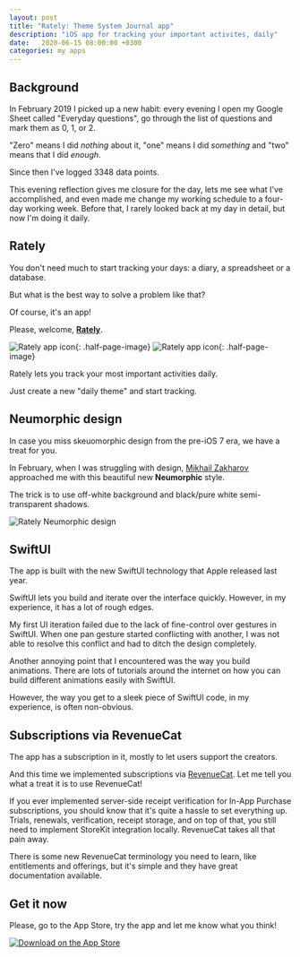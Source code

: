 ```yaml
---
layout: post
title: "Rately: Theme System Journal app"
description: "iOS app for tracking your important activites, daily"
date:   2020-06-15 08:00:00 +0300
categories: my apps
---
```


## Background

In February 2019 I picked up a new habit: every evening I open my Google Sheet called "Everyday questions", go through the list of questions and mark them as 0, 1, or 2.

"Zero" means I did _nothing_ about it, "one" means I did _something_ and "two" means that I did _enough_.

Since then I've logged 3348 data points. 

This evening reflection gives me closure for the day, lets me see what I've accomplished, and even made me change my working schedule to a four-day working week. Before that, I rarely looked back at my day in detail, but now I'm doing it daily.

## Rately

You don't need much to start tracking your days: a diary, a spreadsheet or a database.

But what is the best way to solve a problem like that?

Of course, it's an app!

Please, welcome, [**Rately**](https://rately.cc).

![Rately app icon]({{site.baseurl}}/assets/2020-05-11-rately-splash-screen.png){: .half-page-image} ![Rately app icon]({{site.baseurl}}/assets/2020-05-11-rately-screenshot.png){: .half-page-image} 

Rately lets you track your most important activities daily.

Just create a new "daily theme" and start tracking.

## Neumorphic design

In case you miss skeuomorphic design from the pre-iOS 7 era, we have a treat for you.

In February, when I was struggling with design, [Mikhail Zakharov](https://www.producthunt.com/@mike_z3) approached me with this beautiful new **Neumorphic** style.

The trick is to use off-white background and black/pure white semi-transparent shadows.

![Rately Neumorphic design]({{site.baseurl}}/assets/2020-05-11-rately-neumorphism.png)

## SwiftUI

The app is built with the new SwiftUI technology that Apple released last year.

SwiftUI lets you build and iterate over the interface quickly. However, in my experience, it has a lot of rough edges.

My first UI iteration failed due to the lack of fine-control over gestures in SwiftUI. When one pan gesture started conflicting with another, I was not able to resolve this conflict and had to ditch the design completely.

Another annoying point that I encountered was the way you build animations.
There are lots of tutorials around the internet on how you can build different animations easily with SwiftUI.

However, the way you get to a sleek piece of SwiftUI code, in my experience, is often non-obvious.

## Subscriptions via RevenueCat

The app has a subscription in it, mostly to let users support the creators. 

And this time we implemented subscriptions via [RevenueCat](https://www.revenuecat.com). Let me tell you what a treat it is to use RevenueCat!

If you ever implemented server-side receipt verification for In-App Purchase subscriptions, you should know that it's quite a hassle to set everything up. Trials, renewals, verification, receipt storage, and on top of that, you still need to implement StoreKit integration locally. RevenueCat takes all that pain away.

There is some new RevenueCat terminology you need to learn, like entitlements and offerings, but it's simple and they have great documentation available.

## Get it now

Please, go to the App Store, try the app and let me know what you think!

[![Download on the App Store]({{site.baseurl}}/assets/Download_on_the_App_Store_Badge.svg)](https://apps.apple.com/app/rately-theme-system-journal/id1510322095)
